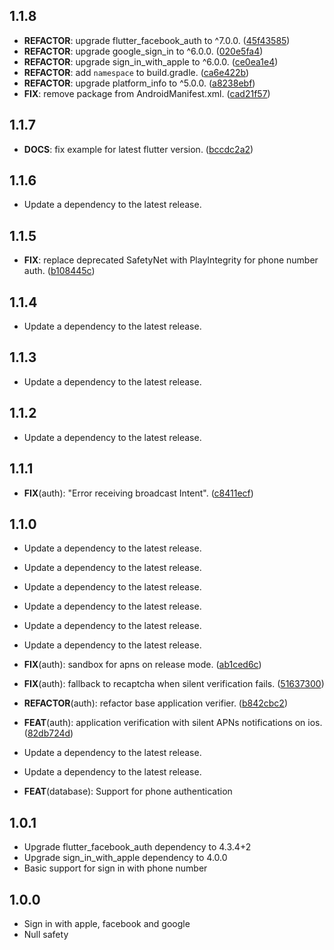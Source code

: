 ## 1.1.8

 - **REFACTOR**: upgrade flutter_facebook_auth to ^7.0.0. ([45f43585](https://github.com/appsup-dart/firebase_dart/commit/45f43585efd5de4be4c339516651118b74ed430e))
 - **REFACTOR**: upgrade google_sign_in to ^6.0.0. ([020e5fa4](https://github.com/appsup-dart/firebase_dart/commit/020e5fa4f04c255b16b4012eafe7360822954a77))
 - **REFACTOR**: upgrade sign_in_with_apple to ^6.0.0. ([ce0ea1e4](https://github.com/appsup-dart/firebase_dart/commit/ce0ea1e400af2d892204d72da390c79adbc02f55))
 - **REFACTOR**: add `namespace` to build.gradle. ([ca6e422b](https://github.com/appsup-dart/firebase_dart/commit/ca6e422b1b1201673c875808bc649b31d6656a74))
 - **REFACTOR**: upgrade platform_info to ^5.0.0. ([a8238ebf](https://github.com/appsup-dart/firebase_dart/commit/a8238ebf559a29d0e64fb67a267bc6d764ce2939))
 - **FIX**: remove package from AndroidManifest.xml. ([cad21f57](https://github.com/appsup-dart/firebase_dart/commit/cad21f579d73afb959b5198991824e36c8b075cd))

## 1.1.7

 - **DOCS**: fix example for latest flutter version. ([bccdc2a2](https://github.com/appsup-dart/firebase_dart/commit/bccdc2a26e7b8b4a87f36ddc181ca464a23c480a))

## 1.1.6

 - Update a dependency to the latest release.

## 1.1.5

 - **FIX**: replace deprecated SafetyNet with PlayIntegrity for phone number auth. ([b108445c](https://github.com/appsup-dart/firebase_dart/commit/b108445cc8b33641b4ac82566090cf4fa6bd7870))

## 1.1.4

 - Update a dependency to the latest release.

## 1.1.3

 - Update a dependency to the latest release.

## 1.1.2

 - Update a dependency to the latest release.

## 1.1.1

 - **FIX**(auth): "Error receiving broadcast Intent". ([c8411ecf](https://github.com/appsup-dart/firebase_dart/commit/c8411ecfadda60b07049caf138b1fa34b3e37c95))

## 1.1.0

 - Update a dependency to the latest release.

 - Update a dependency to the latest release.

 - Update a dependency to the latest release.

 - Update a dependency to the latest release.

 - Update a dependency to the latest release.

 - Update a dependency to the latest release.

 - **FIX**(auth): sandbox for apns on release mode. ([ab1ced6c](https://github.com/appsup-dart/firebase_dart/commit/ab1ced6cc08476fd0baa1d9cb183e2caf0da2fe3))
 - **FIX**(auth): fallback to recaptcha when silent verification fails. ([51637300](https://github.com/appsup-dart/firebase_dart/commit/5163730016a137d5011f2dc1faf6b28ce4ab0807))

 - **REFACTOR**(auth): refactor base application verifier. ([b842cbc2](https://github.com/appsup-dart/firebase_dart/commit/b842cbc295e8ffecbacf6b387cd77247be739941))
 - **FEAT**(auth): application verification with silent APNs notifications on ios. ([82db724d](https://github.com/appsup-dart/firebase_dart/commit/82db724d3702324b8f442ec80202232f9ef29e3c))

 - Update a dependency to the latest release.

 - Update a dependency to the latest release.

 - **FEAT**(database): Support for phone authentication

## 1.0.1

* Upgrade flutter_facebook_auth dependency to 4.3.4+2
* Upgrade sign_in_with_apple dependency to 4.0.0
* Basic support for sign in with phone number

## 1.0.0

* Sign in with apple, facebook and google
* Null safety

